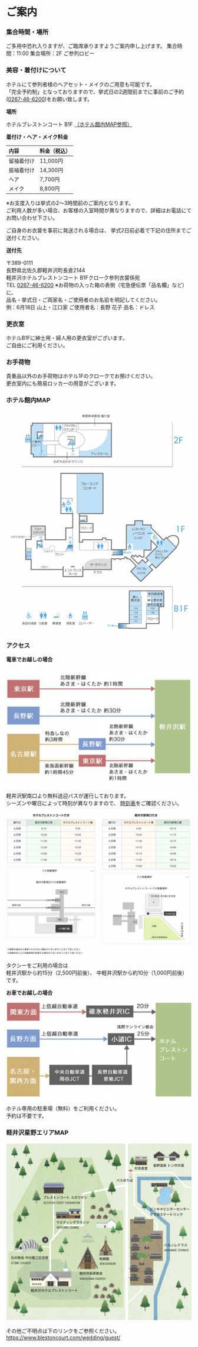 # ご案内
### 集合時間・場所

ご多用中恐れ入りますが、ご臨席承りますようご案内申し上げます。
集合時間：11:00
集合場所：2F ご参列ロビー

### 美容・着付けについて

ホテルにて参列者様のヘアセット・メイクのご用意も可能です。  
「完全予約制」となっておりますので、挙式日の2週間前までに事前のご予約([0267-46-6200](tel:0267-46-6200))をお願い致します。

**場所**

ホテルブレストンコート B1F
[（ホテル館内MAP参照）](#ホテル館内MAP "ホテル館内MAP")

**着付け・ヘア・メイク料金**

| 内容 | 料金（税込） |
|:-----------|:------------|
|留袖着付け|11,000円|
|振袖着付け|14,300円|
|ヘア |7,700円|
|メイク|8,800円|

※お支度入りは挙式の2～3時間前のご案内となります。  
ご利用人数が多い場合、お客様の入室時間が異なりますので、詳細はお電話にてお問い合わせ下さい。

ご自身のお衣裳を事前に発送される場合は、
挙式2日前必着で下記の住所までご送付ください。

**送付先**

〒389-0111  
長野県北佐久郡軽井沢町長倉2144  
軽井沢ホテルブレストンコート B1Fクローク参列衣裳係宛  
TEL [0267-46-6200](tel:0267-46-6200)
※お荷物の入った箱の表側（宅急便伝票「品名欄」など）に、  
品名・挙式日・ご両家名・ご使用者のお名前を明記してください。  
例：6月18日 山上・江口家 ご使用者名：長野 花子 品名：ドレス  

### 更衣室

ホテルB1Fに紳士用・婦人用の更衣室がございます。  
ご自由にご利用ください。

### お手荷物
貴重品以外のお手荷物はホテル1Fのクロークでお預けください。  
更衣室内にも簡易ロッカーの用意がございます。

### ホテル館内MAP

<img src="hotelmap.png">


### アクセス

**電車でお越しの場合**

<img src="bytrain.png">

軽井沢駅南口より無料送迎バスが運行しております。  
シーズンや曜日によって時刻が異なりますので、
[時刻表](https://www.blestoncourt.com/access/shuttlebus/)をご確認ください。

<img src="bus.png">

タクシーをご利用の場合は  
軽井沢駅から約15分（2,500円前後）、
中軽井沢駅から約10分（1,000円前後）です。

**お車でお越しの場合**

<img src="bycar.png">

ホテル専用の駐車場（無料）をご利用ください。  
予約は不要です。

### 軽井沢星野エリアMAP

<img src="hosinoarea_map.png">

その他ご不明点は下のリンクをご参照ください。
https://www.blestoncourt.com/wedding/guest/